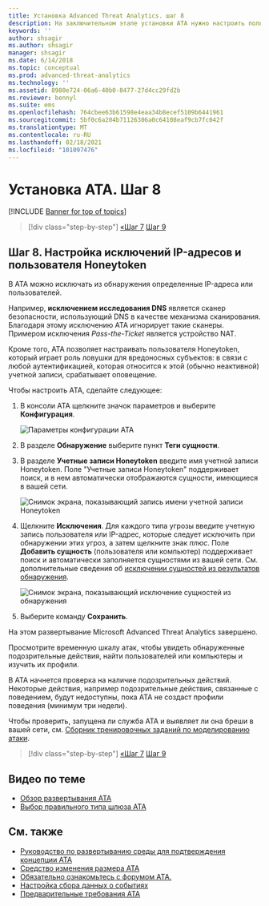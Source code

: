 ```yaml
---
title: Установка Advanced Threat Analytics. шаг 8
description: На заключительном этапе установки ATA нужно настроить пользователя Honeytoken.
keywords: ''
author: shsagir
ms.author: shsagir
manager: shsagir
ms.date: 6/14/2018
ms.topic: conceptual
ms.prod: advanced-threat-analytics
ms.technology: ''
ms.assetid: 8980e724-06a6-40b0-8477-27d4cc29fd2b
ms.reviewer: bennyl
ms.suite: ems
ms.openlocfilehash: 764cbee63b61598e4eaa34b8ecef5109b6441961
ms.sourcegitcommit: 5bf0c6a204b71126306a0c64108eaf9cb7fc042f
ms.translationtype: MT
ms.contentlocale: ru-RU
ms.lasthandoff: 02/18/2021
ms.locfileid: "101097476"
---
```

# <a name="install-ata---step-8"></a>Установка ATA. Шаг 8

[!INCLUDE [Banner for top of topics](includes/banner.md)]

> [!div class="step-by-step"]
> [«Шаг 7](vpn-integration-install-step.md) 
>  [Шаг 9](install-ata-step9-samr.md)

## <a name="step-8-configure-ip-address-exclusions-and-honeytoken-user"></a>Шаг 8. Настройка исключений IP-адресов и пользователя Honeytoken

В ATA можно исключать из обнаружения определенные IP-адреса или пользователей.

Например, **исключением исследования DNS** является сканер безопасности, использующий DNS в качестве механизма сканирования. Благодаря этому исключению ATA игнорирует такие сканеры. Примером исключения *Pass-the-Ticket* является устройство NAT.

Кроме того, ATA позволяет настраивать пользователя Honeytoken, который играет роль ловушки для вредоносных субъектов: в связи с любой аутентификацией, которая относится к этой (обычно неактивной) учетной записи, срабатывает оповещение.

Чтобы настроить ATA, сделайте следующее:

1. В консоли ATA щелкните значок параметров и выберите **Конфигурация**.

    ![Параметры конфигурации ATA](media/ATA-config-icon.png)

1. В разделе **Обнаружение** выберите пункт **Теги сущности**.

1. В разделе **Учетные записи Honeytoken** введите имя учетной записи Honeytoken. Поле "Учетные записи Honeytoken" поддерживает поиск, и в нем автоматически отображаются сущности, имеющиеся в вашей сети.

    ![Снимок экрана, показывающий запись имени учетной записи Honeytoken](media/honeytoken.png)

1. Щелкните **Исключения**. Для каждого типа угрозы введите учетную запись пользователя или IP-адрес, которые следует исключить при обнаружении этих угроз, а затем щелкните знак *плюс*. Поле **Добавить сущность** (пользователя или компьютер) поддерживает поиск и автоматически заполняется сущностями из вашей сети. См. дополнительные сведения об [исключении сущностей из результатов обнаружения](excluding-entities-from-detections.md).

    ![Снимок экрана, показывающий исключение сущностей из обнаружения](media/exclusions.png)

1. Выберите команду **Сохранить**.

На этом развертывание Microsoft Advanced Threat Analytics завершено.

Просмотрите временную шкалу атак, чтобы увидеть обнаруженные подозрительные действия, найти пользователей или компьютеры и изучить их профили.

В ATA начнется проверка на наличие подозрительных действий. Некоторые действия, например подозрительные действия, связанные с поведением, будут недоступны, пока ATA не создаст профили поведения (минимум три недели).

Чтобы проверить, запущена ли служба ATA и выявляет ли она бреши в вашей сети, см. [Сборник тренировочных заданий по моделированию атаки](/enterprise-mobility-security/solutions/ata-attack-simulation-playbook).

> [!div class="step-by-step"]
> [«Шаг 7](vpn-integration-install-step.md) 
>  [Шаг 9](install-ata-step9-samr.md)

## <a name="related-videos"></a>Видео по теме

- [Обзор развертывания ATA](https://channel9.msdn.com/Shows/Microsoft-Security/Overview-of-ATA-Deployment-in-10-Minutes)
- [Выбор правильного типа шлюза ATA](https://channel9.msdn.com/Shows/Microsoft-Security/ATA-Deployment-Choose-the-Right-Gateway-Type)

## <a name="see-also"></a>См. также

- [Руководство по развертыванию среды для подтверждения концепции ATA](/samples/browse/?redirectedfrom=TechNet-Gallery)
- [Средство изменения размера ATA](https://aka.ms/atasizingtool)
- [Обязательно ознакомьтесь с форумом ATA.](https://social.technet.microsoft.com/Forums/security/home?forum=mata)
- [Настройка сбора данных о событиях](configure-event-collection.md)
- [Предварительные требования ATA](ata-prerequisites.md)